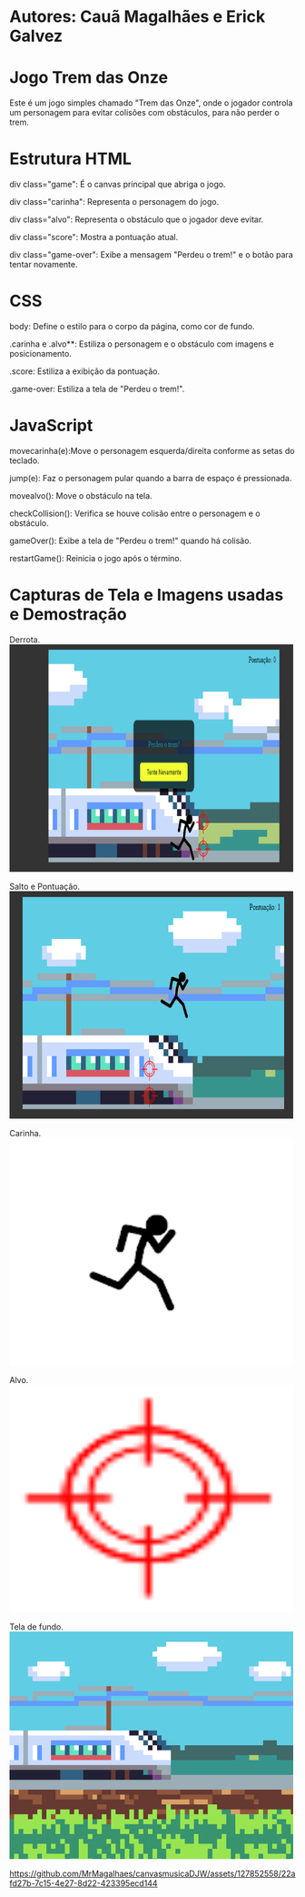 <h1>Autores: Cauã Magalhães e Erick Galvez</h1>

# Jogo Trem das Onze
Este é um jogo simples chamado "Trem das Onze", onde o jogador controla um personagem para evitar colisões com obstáculos, para não perder o trem.

# Estrutura HTML
div class="game": É o canvas principal que abriga o jogo.

div class="carinha": Representa o personagem do jogo.

div class="alvo": Representa o obstáculo que o jogador deve evitar.

div class="score": Mostra a pontuação atual.

div class="game-over": Exibe a mensagem "Perdeu o trem!" e o botão para tentar novamente.

# CSS

body: Define o estilo para o corpo da página, como cor de fundo.

.carinha e .alvo**: Estiliza o personagem e o obstáculo com imagens e posicionamento.

.score: Estiliza a exibição da pontuação.

.game-over: Estiliza a tela de "Perdeu o trem!".

# JavaScript

movecarinha(e):Move o personagem esquerda/direita conforme as setas do teclado.

jump(e): Faz o personagem pular quando a barra de espaço é pressionada.

movealvo(): Move o obstáculo na tela.

checkCollision(): Verifica se houve colisão entre o personagem e o obstáculo.

gameOver(): Exibe a tela de "Perdeu o trem!" quando há colisão.

restartGame(): Reinicia o jogo após o término.

<h1>Capturas de Tela e Imagens usadas e Demostração</h1>

Derrota.<br>
<img src="Trenzinho/IMG/Derrota.png" width = "500" height = "400">

Salto e Pontuação.<br>
<img src="Trenzinho/IMG/salt_pont.png" width = "500" height = "400">

Carinha.<br>
<img src="Trenzinho/IMG/man11.png" width = "500" height = "400">

Alvo.<br>
<img src="Trenzinho/IMG/alvo.png" width = "500" height = "400">

Tela de fundo.<br>
<img src="Trenzinho/IMG/fundo.gif" width = "500" height = "400">




https://github.com/MrMagalhaes/canvasmusicaDJW/assets/127852558/22afd27b-7c15-4e27-8d22-423395ecd144






